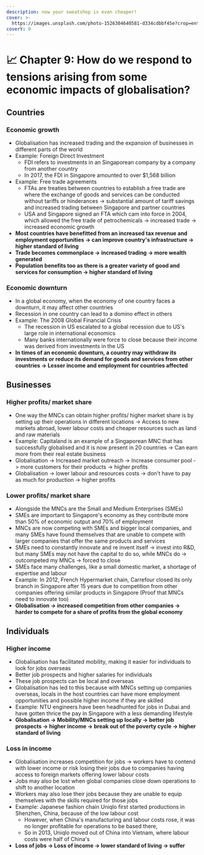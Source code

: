 ```yaml
---
description: now your sweatshop is even cheaper!
cover: >-
  https://images.unsplash.com/photo-1526304640581-d334cdbbf45e?crop=entropy&cs=tinysrgb&fm=jpg&ixid=MnwxOTcwMjR8MHwxfHNlYXJjaHw4fHxtb25leXxlbnwwfHx8fDE2NjA1NzA2NzM&ixlib=rb-1.2.1&q=80
coverY: 0
---
```


# 📈 Chapter 9: How do we respond to tensions arising from some economic impacts of globalisation?

## Countries

### Economic growth

* Globalisation has increased trading and the expansion of businesses in different parts of the world
* Example: Foreign Direct Investment
  * FDI refers to investments in an Singaporean company by a company from another country
  * In 2017, the FDI in Singapore amounted to over $1,568 billion
* Example: Free trade agreements
  * FTAs are treaties between countries to establish a free trade are where the exchange of goods and services can be conducted without tariffs or hinderances -> substantial amount of tariff savings and increased trading between Singapore and partner countries
  * USA and Singapore signed an FTA which cam into force in 2004, which allowed the free trade of petrochemicals -> increased trade -> increased economic growth
* **Most countries have benefitted from an increased tax revenue and employment opportunities -> can improve country's infrastructure -> higher standard of living**
* **Trade becomes commonplace -> increased trading -> more wealth generated**
* **Population benefits too as there is a greater variety of good and services for consumption -> higher standard of living**

### Economic downturn

* In a global economy, when the economy of one country faces a downturn, it may affect other countries
* Recession in one country can lead to a domino effect in others
* Example: The 2008 Global Financial Crisis
  * The recession in US escalated to a global recession due to US's large role in international economics
  * Many banks internationally were force to close because their income was derived from investments in the US
* **In times of an economic downturn, a country may withdraw its investments or reduce its demand for goods and services from other countries -> Lesser income and employment for countries affected**

## Businesses

### Higher profits/ market share

* One way the MNCs can obtain higher profits/ higher market share is by setting up their operations in different locations -> Access to new markets abroad, lower labour costs and cheaper resources such as land and raw materials
* Example: Capitaland is an example of a Singaporean MNC that has successfully globalised and it is now present in 20 countries -> Can earn more from their real estate business
* Globalisation -> Increased market outreach -> Increase consumer pool -> more customers for their products -> higher profits
* Globalisation -> lower labour and resources costs -> don't have to pay as much for production -> higher profits

### Lower profits/ market share

* Alongside the MNCs are the Small and Medium Enterprises (SMEs)
* SMEs are important to Singapore's economy as they contribute more than 50% of economic output and 70% of employment
* MNCs are now competing with SMEs and bigger local companies, and many SMEs have found themselves that are unable to compete with larger companies that offer the same products and services
* SMEs need to constantly innovate and re invent itself -> invest into R\&D, but many SMEs may not have the capital to do so, while MNCs do -> outcompeted my MNCs -> forced to close
* SMEs face many challenges, like a small domestic market, a shortage of expertise and labour
* Example: In 2012, French Hypermarket chain, Carrefour closed its only branch in Singapore after 15 years due to competition from other companies offering similar products in Singapore (Proof that MNCs need to innovate too)
* **Globalisation -> increased competition from other companies -> harder to compete for a share of profits from the global economy**

## Individuals

### Higher income

* Globalisation has facilitated mobility, making it easier for individuals to look for jobs overseas
* Better job prospects and higher salaries for individuals
* These job prospects can be local and overseas
* Globalisation has led to this because with MNCs setting up companies overseas, locals in the host countries can have more employment opportunities and possible higher income if they are skilled
* Example: NTU engineers have been headhunted for jobs in Dubai and have gotten thrice the pay in Singapore with a less demanding lifestyle
* **Globalisation -> Mobility/MNCs setting up locally -> better job prospects -> higher income -> break out of the poverty cycle -> higher standard of living** &#x20;

### Loss in income

* Globalisation increases competition for jobs -> workers have to contend with lower income or risk losing their jobs due to companies having access to foreign markets offering lower labour costs
* Jobs may also be lost when global companies close down operations to shift to another location
* Workers may also lose their jobs because they are unable to equip themselves with the skills required for those jobs
* Example: Japanese fashion chain Uniqlo first started productions in Shenzhen, China, because of the low labour cost
  * However, when China's manufacturing and labour costs rose, it was no longer profitable for operations to be based there,&#x20;
  * So in 2013, Uniqlo moved out of China into Vietnam, where labour costs were half of China's
* **Loss of jobs -> Loss of income -> lower standard of living -> suffer**
